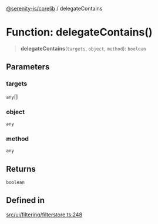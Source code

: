 [@serenity-is/corelib](../README.md) / delegateContains

# Function: delegateContains()

> **delegateContains**(`targets`, `object`, `method`): `boolean`

## Parameters

### targets

`any`[]

### object

`any`

### method

`any`

## Returns

`boolean`

## Defined in

[src/ui/filtering/filterstore.ts:248](https://github.com/serenity-is/serenity/blob/master/packages/corelib/src/ui/filtering/filterstore.ts#L248)
